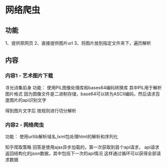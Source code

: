 # 网络爬虫

## 功能
1、提供原网页
2、直接提供图片url
3、将图片放到指定文件夹下，遍历解析

## 内容
### 内容1 - 艺术图片下载
寻光诗集前身
功能：
使用PIL图像处理库和bases64编码转换库
其中PIL用于解析图片格式
因为图像文件是二进制存储，base64可以转为ASCII编码，然后请求百度图片的api识别文字

得到图片文字后
按规则进行切分解析


### 内容2 - 网络爬虫
功能：
使用urllib解析域名,lxml包处理html的解析和序列化


知乎爬取策略
回答是使用ajax异步加载的，第一次获取到首个api请求，
api请求返回结构化的json数据，其中包括下一次的api情况
这样通过循环可以获得全部请求数据